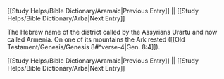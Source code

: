 [[Study Helps/Bible Dictionary/Aramaic|Previous Entry]]  ||  [[Study Helps/Bible Dictionary/Arba|Next Entry]]

 The Hebrew name of the district called by the Assyrians Urartu and now called Armenia. On one of its mountains the Ark rested ([[Old Testament/Genesis/Genesis 8#^verse-4|Gen. 8:4]]).

[[Study Helps/Bible Dictionary/Aramaic|Previous Entry]]  ||  [[Study Helps/Bible Dictionary/Arba|Next Entry]]